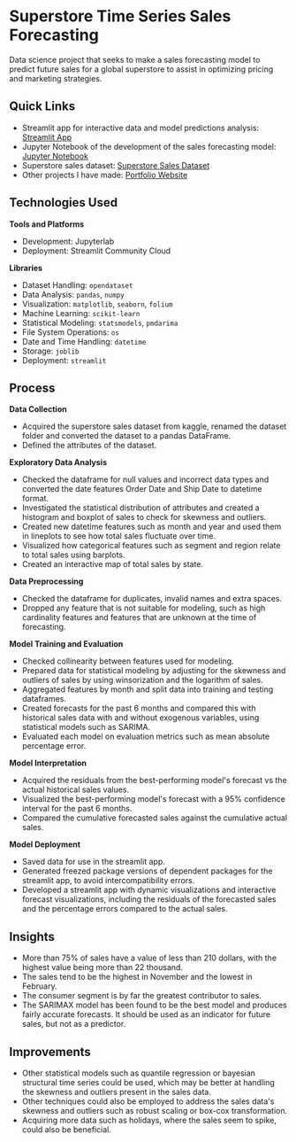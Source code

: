 # Superstore Time Series Sales Forecasting
Data science project that seeks to make a sales forecasting model to predict future sales for a global superstore to assist in optimizing pricing and marketing strategies. 

## Quick Links
- Streamlit app for interactive data and model predictions analysis: [Streamlit App](https://superstore-time-series-sales-forecasting.streamlit.app/)
- Jupyter Notebook of the development of the sales forecasting model: [Jupyter Notebook](sales_forecast.ipynb)
- Superstore sales dataset: [Superstore Sales Dataset](sales-forecasting-dataset/train.csv)
- Other projects I have made: [Portfolio Website](https://lucashoffschmidt.github.io/)

## Technologies Used
**Tools and Platforms**
- Development: Jupyterlab
- Deployment: Streamlit Community Cloud

**Libraries**
- Dataset Handling: `opendataset`
- Data Analysis: `pandas`, `numpy`
- Visualization: `matplotlib`, `seaborn`, `folium`
- Machine Learning: `scikit-learn`
- Statistical Modeling: `statsmodels`, `pmdarima`
- File System Operations: `os`
- Date and Time Handling: `datetime`
- Storage: `joblib`
- Deployment: `streamlit`

## Process
**Data Collection**
- Acquired the superstore sales dataset from kaggle, renamed the dataset folder and converted the dataset to a pandas DataFrame.
- Defined the attributes of the dataset. 

**Exploratory Data Analysis**
- Checked the dataframe for null values and incorrect data types and converted the date features Order Date and Ship Date to datetime format.
- Investigated the statistical distribution of attributes and created a histogram and boxplot of sales to check for skewness and outliers.
- Created new datetime features such as month and year and used them in lineplots to see how total sales fluctuate over time.
- Visualized how categorical features such as segment and region relate to total sales using barplots.
- Created an interactive map of total sales by state.  

**Data Preprocessing**
- Checked the dataframe for duplicates, invalid names and extra spaces.
- Dropped any feature that is not suitable for modeling, such as high cardinality features and features that are unknown at the time of forecasting. 

**Model Training and Evaluation**
- Checked collinearity between features used for modeling.
- Prepared data for statistical modeling by adjusting for the skewness and outliers of sales by using winsorization and the logarithm of sales.
- Aggregated features by month and split data into training and testing dataframes.
- Created forecasts for the past 6 months and compared this with historical sales data with and without exogenous variables, using statistical models such as SARIMA.
- Evaluated each model on evaluation metrics such as mean absolute percentage error. 

**Model Interpretation**
- Acquired the residuals from the best-performing model's forecast vs the actual historical sales values.
- Visualized the best-performing model's forecast with a 95% confidence interval for the past 6 months.
- Compared the cumulative forecasted sales against the cumulative actual sales. 

**Model Deployment**
- Saved data for use in the streamlit app.
- Generated freezed package versions of dependent packages for the streamlit app, to avoid intercompatibility errors.
- Developed a streamlit app with dynamic visualizations and interactive forecast visualizations, including the residuals of the forecasted sales and the percentage errors compared to the actual sales. 

## Insights
- More than 75% of sales have a value of less than 210 dollars, with the highest value being more than 22 thousand.
- The sales tend to be the highest in November and the lowest in February.
- The consumer segment is by far the greatest contributor to sales.
- The SARIMAX model has been found to be the best model and produces fairly accurate forecasts. It should be used as an indicator for future sales, but not as a predictor. 

## Improvements
- Other statistical models such as quantile regression or bayesian structural time series could be used, which may be better at handling the skewness and outliers present in the sales data.
- Other techniques could also be employed to address the sales data's skewness and outliers such as robust scaling or box-cox transformation.
- Acquiring more data such as holidays, where the sales seem to spike, could also be beneficial. 
